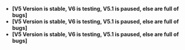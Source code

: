 * **[V5 Version is stable, V6 is testing, V5.1 is paused, else are full of bugs]**
* **[V5 Version is stable, V6 is testing, V5.1 is paused, else are full of bugs]**
* **[V5 Version is stable, V6 is testing, V5.1 is paused, else are full of bugs]**
